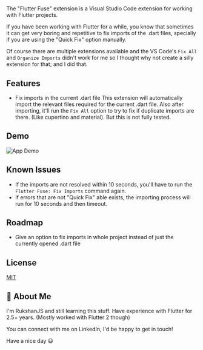 
# 

The "Flutter Fuse" extension is a Visual Studio Code extension for working with Flutter projects. 

If you have been working with Flutter for a while, you know that sometimes it can get very boring and repetitive to fix imports of the .dart files, specially if you are using the "Quick Fix" option manually.

Of course there are multiple extensions available and the VS Code's `Fix All` and `Organize Imports` didn't work for me so I thought why not create a silly extension for that; and I did that.


## Features

- Fix imports in the current .dart file
This extension will automatically import the relevant files required for the current .dart file. Also after importing, it'll run the `Fix All` option to try to fix if duplicate imports are there. (Like cupertino and material). But this is not fully tested.


## Demo

![App Demo](https://via.placeholder.com/468x300?text=I+will+add+demo+soon)


## Known Issues

- If the imports are not resolved within 10 seconds, you'll have to run the `Flutter Fuse: Fix Imports` command again.
- If errors that are not "Quick Fix" able exists, the importing process will run for 10 seconds and then timeout.
## Roadmap

- Give an option to fix imports in whole project instead of just the currently opened .dart file


## License

[MIT](https://choosealicense.com/licenses/mit/)


## 🚀 About Me
I'm RukshanJS and still learning this stuff. Have experience with Flutter for 2.5+ years. (Mostly worked with Flutter 2 though) 

You can connect with me on LinkedIn, I'd be happy to get in touch!

Have a nice day 😃

